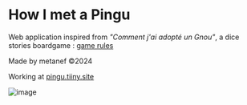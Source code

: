 # How I met a Pingu
Web application inspired from _"Comment j'ai adopté un Gnou"_, a dice stories boardgame : [game rules](https://apprendreaeduquer.fr/comment-jai-adopte-un-gnou/)

Made by metanef ©2024

Working at [pingu.tiiny.site](https://pingu.tiiny.site)

![image](https://github.com/EloiFilaudeau/howimetapingu/assets/43535284/7fd50f1f-40a5-459c-a209-79db057de73b)

